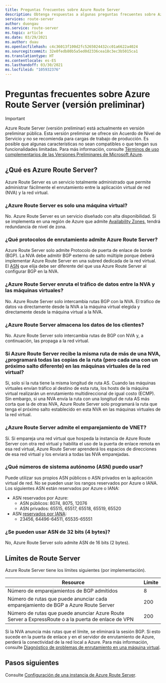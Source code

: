 ```yaml
---
title: Preguntas frecuentes sobre Azure Route Server
description: Obtenga respuestas a algunas preguntas frecuentes sobre Azure Route Server.
services: route-server
author: duongau
ms.service: route-server
ms.topic: article
ms.date: 03/29/2021
ms.author: duau
ms.openlocfilehash: c4c36013f100d2fc5265024432cc01a6622a4024
ms.sourcegitcommit: 32e0fedb80b5a5ed0d2336cea18c3ec3b5015ca1
ms.translationtype: HT
ms.contentlocale: es-ES
ms.lasthandoff: 03/30/2021
ms.locfileid: "105932376"
---
```

# <a name="azure-route-server-preview-faq"></a>Preguntas frecuentes sobre Azure Route Server (versión preliminar)

> [!IMPORTANT]
> Azure Route Server (versión preliminar) está actualmente en versión preliminar pública.
> Esta versión preliminar se ofrece sin Acuerdo de Nivel de Servicio y no se recomienda para cargas de trabajo de producción. Es posible que algunas características no sean compatibles o que tengan sus funcionalidades limitadas.
> Para más información, consulte [Términos de uso complementarios de las Versiones Preliminares de Microsoft Azure](https://azure.microsoft.com/support/legal/preview-supplemental-terms/).

## <a name="what-is-azure-route-server"></a>¿Qué es Azure Route Server?

Azure Route Server es un servicio totalmente administrado que permite administrar fácilmente el enrutamiento entre la aplicación virtual de red (NVA) y la red virtual.

### <a name="is-azure-route-server-just-a-vm"></a>¿Azure Route Server es solo una máquina virtual?

No. Azure Route Server es un servicio diseñado con alta disponibilidad. Si se implementa en una región de Azure que admite [Availability Zones](../availability-zones/az-overview.md), tendrá redundancia de nivel de zona.

### <a name="what-routing-protocols-does-azure-route-server-support"></a><a name = "protocol"></a>¿Qué protocolos de enrutamiento admite Azure Route Server?

Azure Route Server solo admite Protocolo de puerta de enlace de borde (BGP). La NVA debe admitir BGP externo de salto múltiple porque deberá implementar Azure Route Server en una subred dedicada de la red virtual. El [ASN](https://en.wikipedia.org/wiki/Autonomous_system_(Internet)) que elija debe ser diferente del que usa Azure Route Server al configurar BGP en la NVA.

### <a name="does-azure-route-server-route-data-traffic-between-my-nva-and-my-vms"></a>¿Azure Route Server enruta el tráfico de datos entre la NVA y las máquinas virtuales?

No. Azure Route Server solo intercambia rutas BGP con la NVA. El tráfico de datos va directamente desde la NVA a la máquina virtual elegida y directamente desde la máquina virtual a la NVA.

### <a name="does-azure-route-server-store-customer-data"></a>¿Azure Route Server almacena los datos de los clientes?
No. Azure Route Server solo intercambia rutas de BGP con NVA y, a continuación, las propaga a la red virtual.

### <a name="if-azure-route-server-receives-the-same-route-from-more-than-one-nva-will-it-program-all-copies-of-the-route-but-each-with-a-different-next-hop-to-the-vms-in-the-virtual-network"></a>Si Azure Route Server recibe la misma ruta de más de una NVA, ¿programará todas las copias de la ruta (pero cada una con un próximo salto diferente) en las máquinas virtuales de la red virtual?

Sí, solo si la ruta tiene la misma longitud de ruta AS. Cuando las máquinas virtuales envían tráfico al destino de esta ruta, los hosts de la máquina virtual realizarán un enrutamiento multidireccional de igual costo (ECMP). Sin embargo, si una NVA envía la ruta con una longitud de ruta AS más corta que la de otras NVA, Azure Route Server solo programará la ruta que tenga el próximo salto establecido en esta NVA en las máquinas virtuales de la red virtual.

### <a name="does-azure-route-server-support-vnet-peering"></a>¿Azure Route Server admite el emparejamiento de VNET?

Sí. Si empareja una red virtual que hospeda la instancia de Azure Route Server con otra red virtual y habilita el uso de la puerta de enlace remota en esa red virtual, Azure Route Server aprenderá los espacios de direcciones de esa red virtual y los enviará a todas las NVA emparejadas.

### <a name="what-autonomous-system-numbers-asns-can-i-use"></a>¿Qué números de sistema autónomo (ASN) puedo usar?

Puede utilizar sus propios ASN públicos o ASN privados en la aplicación virtual de red. No se pueden usar los rangos reservados por Azure o IANA.
Los siguientes ASN están reservados por Azure o IANA:

* ASN reservados por Azure:
    * ASN públicos: 8074, 8075, 12076
    * ASN privados: 65515, 65517, 65518, 65519, 65520
* ASN [reservados por IANA](http://www.iana.org/assignments/iana-as-numbers-special-registry/iana-as-numbers-special-registry.xhtml):
    * 23456, 64496-64511, 65535-65551

### <a name="can-i-use-32-bit-4-byte-asns"></a>¿Se pueden usar ASN de 32 bits (4 bytes)?

No, Azure Route Server solo admite ASN de 16 bits (2 bytes).

## <a name="route-server-limits"></a><a name = "limitations"></a>Límites de Route Server

Azure Route Server tiene los límites siguientes (por implementación).

| Resource | Límite |
|----------|-------|
| Número de emparejamientos de BGP admitidos | 8 |
| Número de rutas que puede anunciar cada emparejamiento de BGP a Azure Route Server | 200 |
| Número de rutas que puede anunciar Azure Route Server a ExpressRoute o a la puerta de enlace de VPN | 200 |

Si la NVA anuncia más rutas que el límite, se eliminará la sesión BGP. Si esto sucede en la puerta de enlace y en el servidor de enrutamiento de Azure, perderá la conectividad de la red local a Azure. Para más información, consulte [Diagnóstico de problemas de enrutamiento en una máquina virtual](../virtual-network/diagnose-network-routing-problem.md).

## <a name="next-steps"></a>Pasos siguientes

Consulte [Configuración de una instancia de Azure Route Server](quickstart-configure-route-server-powershell.md).
